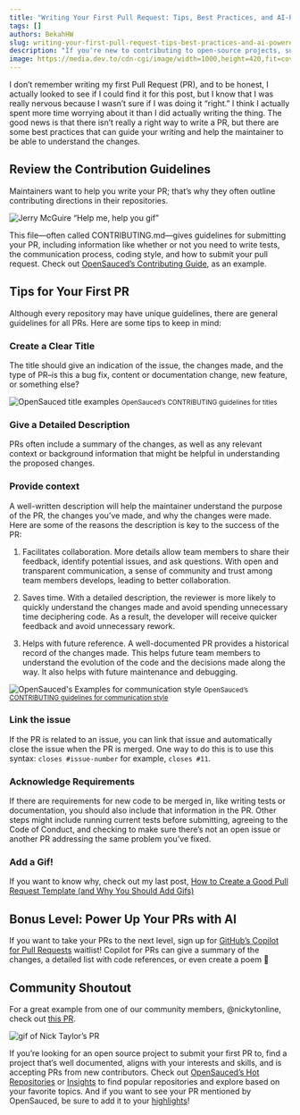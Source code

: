 ```yaml
---
title: "Writing Your First Pull Request: Tips, Best Practices, and AI-Powered Tools for Success"
tags: []
authors: BekahHW
slug: writing-your-first-pull-request-tips-best-practices-and-ai-powered-tools-for-success
description: "If you're new to contributing to open-source projects, submitting your first pull request can be intimidating. But don't worry, we've got you covered! Check out these tips for successfully submitting your first pull request and making a great first impression as a contributor. "
image: https://media.dev.to/cdn-cgi/image/width=1000,height=420,fit=cover,gravity=auto,format=auto/https%3A%2F%2Fdev-to-uploads.s3.amazonaws.com%2Fuploads%2Farticles%2F4xtz1foaoswl7f55hzgk.png
---
```


I don’t remember writing my first Pull Request (PR), and to be honest, I actually looked to see if I could find it for this post, but I know that I was really nervous because I wasn’t sure if I was doing it “right.” I think I actually spent more time worrying about it than I did actually writing the thing. The good news is that there isn’t really a right way to write a PR, but there are some best practices that can guide your writing and help the maintainer to be able to understand the changes. 

## Review the Contribution Guidelines
Maintainers want to help you write your PR; that’s why they often outline contributing directions in their repositories.

![Jerry McGuire “Help me, help you gif”](https://media.giphy.com/media/uRb2p09vY8lEs/giphy.gif)

This file—often called CONTRIBUTING.md—gives guidelines for submitting your PR, including information like whether or not you need to write tests, the communication process, coding style, and how to submit your pull request. Check out [OpenSauced’s Contributing Guide](https://docs.opensauced.pizza/contributing/introduction-to-contributing/), as an example. 

## Tips for Your First PR
Although every repository may have unique guidelines, there are general guidelines for all PRs. Here are some tips to keep in mind:

### Create a Clear Title
The title should give an indication of the issue, the changes made, and the type of PR–is this a bug fix, content or documentation change, new feature, or something else? 

![OpenSauced title examples](https://dev-to-uploads.s3.amazonaws.com/uploads/articles/yv10emgx8a7grxyovbew.png)
<small> OpenSauced’s CONTRIBUTING guidelines for titles</small>


### Give a Detailed Description
PRs often include a summary of the changes, as well as any relevant context or background information that might be helpful in understanding the proposed changes. 

### Provide context
A well-written description will help the maintainer understand the purpose of the PR, the changes you’ve made, and why the changes were made. Here are some of the reasons the description is key to the success of the PR: 

1. Facilitates collaboration.  More details allow team members to share their feedback, identify potential issues, and ask questions. With open and transparent communication, a sense of community and trust among team members develops, leading to better collaboration.

2. Saves time. With a detailed description, the reviewer is more likely to quickly understand the changes made and avoid spending unnecessary time deciphering code. As a result, the developer will receive quicker feedback and avoid unnecessary rework.

3. Helps with future reference.  A well-documented PR provides a historical record of the changes made. This helps future team members to understand the evolution of the code and the decisions made along the way. It also helps with future maintenance and debugging.

![OpenSauced's Examples for communication style](https://dev-to-uploads.s3.amazonaws.com/uploads/articles/sc4v1pihnggpq0asu671.png)
<small> OpenSauced’s [CONTRIBUTING guidelines for communication style](https://docs.opensauced.pizza/contributing/introduction-to-contributing/) </small>

### Link the issue 
If the PR is related to an issue, you can link that issue and automatically close the issue when the PR is merged. One way to do this is to use this syntax: `closes #issue-number` for example, `closes #11`. 

### Acknowledge Requirements 
If there are requirements for new code to be merged in, like writing tests or documentation, you should also include that information in the PR. Other steps might include running current tests before submitting, agreeing to the Code of Conduct, and checking to make sure there’s not an open issue or another PR addressing the same problem you’ve fixed.

### Add a Gif!
If you want to know why, check out my last post, [How to Create a Good Pull Request Template (and Why You Should Add Gifs)](https://dev.to/opensauced/how-to-create-a-good-pull-request-template-and-why-you-should-add-gifs-4i0l)

## Bonus Level: Power Up Your PRs with AI

If you want to take your PRs to the next level, sign up for [GitHub’s Copilot for Pull Requests](https://githubnext.com/projects/copilot-for-pull-requests) waitlist! Copilot for PRs can give a summary of the changes, a detailed list with code references, or even create a poem 🤯

## Community Shoutout
For a great example from one of our community members, @nickytonline, check out [this PR](https://insights.opensauced.pizza/feed/99). 

![gif of Nick Taylor’s PR](https://dev-to-uploads.s3.amazonaws.com/uploads/articles/i19g7u3uwqzjf3exvbal.gif)

If you’re looking for an open source project to submit your first PR to, find a project that’s well documented, aligns with your interests and skills, and is accepting PRs from new contributors. Check out [OpenSauced’s Hot Repositories](https://hot.opensauced.pizza/) or [Insights](https://insights.opensauced.pizza) to find popular repositories and explore based on your favorite topics. And if you want to see your PR mentioned by OpenSauced, be sure to add it to your [highlights](https://insights.opensauced.pizza/feed)!

